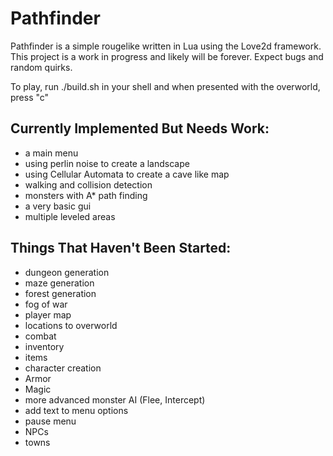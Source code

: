 Pathfinder
==========

Pathfinder is a simple rougelike written in Lua using the Love2d framework. This project is a work in progress and likely will be forever. Expect bugs and random quirks.

To play, run ./build.sh in your shell and when presented with the overworld, press "c"

Currently Implemented But Needs Work:
-------------------------------------
* a main menu
* using perlin noise to create a landscape
* using Cellular Automata to create a cave like map
* walking and collision detection
* monsters with A* path finding
* a very basic gui
* multiple leveled areas

Things That Haven't Been Started:
---------------------------------
* dungeon generation
* maze generation
* forest generation
* fog of war
* player map
* locations to overworld
* combat
* inventory
* items
* character creation
* Armor
* Magic
* more advanced monster AI (Flee, Intercept)
* add text to menu options
* pause menu
* NPCs
* towns